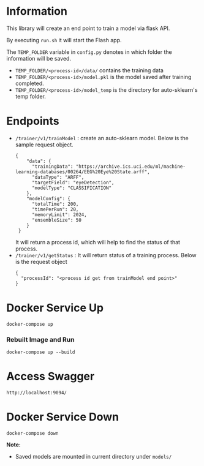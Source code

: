 # Information
This library will create an end point to train a model via flask API.

By executing `run.sh` it will start the Flash app.

The  `TEMP_FOLDER` variable in `config.py` denotes in which folder the information will be saved.
* `TEMP_FOLDER/<process-id>/data/` contains the training data
* `TEMP_FOLDER/<process-id>/model.pkl` is the model saved after training completed.  
* `TEMP_FOLDER/<process-id>/model_temp` is the directory for auto-sklearn's temp folder.  

# Endpoints

* `/trainer/v1/trainModel` : create an auto-sklearn model. Below is the sample request object.
  ```buildoutcfg
  {
      "data": {
        "trainingData": "https://archive.ics.uci.edu/ml/machine-learning-databases/00264/EEG%20Eye%20State.arff",
        "dataType": "ARFF",
        "targetField": "eyeDetection",
        "modelType": "CLASSIFICATION"
      },
      "modelConfig": {
        "totalTime": 200,
        "timePerRun": 20,
        "memoryLimit": 2024,
        "ensembleSize": 50
      }
   }
    ```
  It will return a process id, which will help to find the status of that process.
* `/trainer/v1/getStatus` : It will return status of a training process. Below is the request object
    ```buildoutcfg
    {
      "processId": "<process id get from trainModel end point>"
    }
    ```
    
# Docker Service Up
```buildoutcfg
docker-compose up
```
### Rebuilt Image and Run
```
docker-compose up --build
```
# Access Swagger
```
http://localhost:9094/
```
# Docker Service Down
```
docker-compose down
```

**Note:**
 - Saved models are mounted in current directory under `models/`
